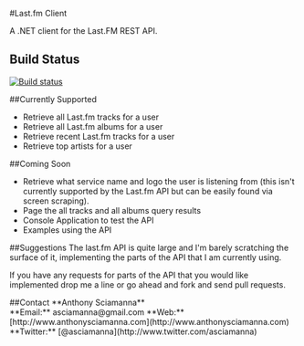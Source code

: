 #Last.fm Client

A .NET client for the Last.FM REST API.
## Build Status
[![Build status](https://ci.appveyor.com/api/projects/status/e703ayk1nydyngqm)](https://ci.appveyor.com/project/asciamanna/lastfmclient)

##Currently Supported

* Retrieve all Last.fm tracks for a user
* Retrieve all Last.fm albums for a user
* Retrieve recent Last.fm tracks for a user
* Retrieve top artists for a user

##Coming Soon
* Retrieve what service name and logo the user is listening from (this isn't currently supported by the Last.fm API but can be easily found via screen scraping).
* Page the all tracks and all albums query results
* Console Application to test the API
* Examples using the API

##Suggestions
The last.fm API is quite large and I'm barely scratching the surface of it, implementing the parts of the API that I am currently using. 
<p>
If you have any requests for parts of the API that you would like implemented drop me a line or go ahead and fork and send pull requests.
</p>
##Contact
**Anthony Sciamanna**
<br/>
**Email:** asciamanna@gmail.com  
**Web:** [http://www.anthonysciamanna.com](http://www.anthonysciamanna.com)  
**Twitter:** [@asciamanna](http://www.twitter.com/asciamanna)


